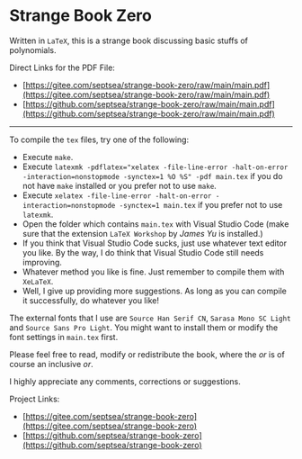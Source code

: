 # Strange Book Zero

Written in `LaTeX`, this is a strange book discussing basic stuffs of polynomials.

Direct Links for the PDF File:

- [https://gitee.com/septsea/strange-book-zero/raw/main/main.pdf](https://gitee.com/septsea/strange-book-zero/raw/main/main.pdf)
- [https://github.com/septsea/strange-book-zero/raw/main/main.pdf](https://github.com/septsea/strange-book-zero/raw/main/main.pdf)

---

To compile the `tex` files, try one of the following:

- Execute `make`.
- Execute `latexmk -pdflatex="xelatex -file-line-error -halt-on-error -interaction=nonstopmode -synctex=1 %O %S" -pdf main.tex` if you do not have `make` installed or you prefer not to use `make`.
- Execute `xelatex -file-line-error -halt-on-error -interaction=nonstopmode -synctex=1 main.tex` if you prefer not to use `latexmk`.
- Open the folder which contains `main.tex` with Visual Studio Code (make sure that the extension `LaTeX Workshop` by *James Yu* is installed.)
- If you think that Visual Studio Code sucks, just use whatever text editor you like. By the way, I do think that Visual Studio Code still needs improving.
- Whatever method you like is fine. Just remember to compile them with `XeLaTeX`.
- Well, I give up providing more suggestions. As long as you can compile it successfully, do whatever you like!

The external fonts that I use are `Source Han Serif CN`, `Sarasa Mono SC Light` and `Source Sans Pro Light`. You might want to install them or modify the font settings in `main.tex` first.

Please feel free to read, modify or redistribute the book, where the *or* is of course an inclusive *or*.

I highly appreciate any comments, corrections or suggestions.

Project Links:

- [https://gitee.com/septsea/strange-book-zero](https://gitee.com/septsea/strange-book-zero)
- [https://github.com/septsea/strange-book-zero](https://github.com/septsea/strange-book-zero)
